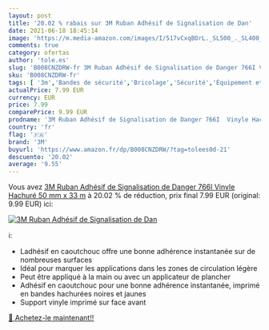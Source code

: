 ```yaml
---
layout: post
title: '20.02 % rabais sur 3M Ruban Adhésif de Signalisation de Dan'
date: 2021-06-18 18:45:14
image: 'https://m.media-amazon.com/images/I/517vCxqBOrL._SL500_._SL400_.jpg'
comments: true
category: ofertas
author: 'tole.es'
slug: 'B008CNZDRW-fr 3M Ruban Adhésif de Signalisation de Danger 766I Vinyle...'
sku: 'B008CNZDRW-fr'
tags: [ '3m','Bandes de sécurité','Bricolage','Sécurité','Équipement et matériel de sécurité', ]
actualPrice: 7.99 EUR
currency: EUR
price: 7.99
comparePrice: 9.99 EUR
prodname: '3M Ruban Adhésif de Signalisation de Danger 766I  Vinyle Hachuré  50 mm x 33 m'
country: 'fr'
flag: '🇫🇷'
brand: '3M'
buyurl: 'https://www.amazon.fr/dp/B008CNZDRW/?tag=tolees0d-21'
descuento: '20.02'
average: '9.55'
---
```


Vous avez [3M Ruban Adhésif de Signalisation de Danger 766I  Vinyle Hachuré  50 mm x 33 m](https://www.amazon.fr/dp/B008CNZDRW/?tag=tolees0d-21)  à  20.02 % de réduction, prix final  7.99 EUR (original: 9.99 EUR) ici:

[![3M Ruban Adhésif de Signalisation de Dan](https://m.media-amazon.com/images/I/517vCxqBOrL._SL500_._SL400_.jpg)](https://www.amazon.fr/dp/B008CNZDRW/?tag=tolees0d-21)

ℹ️:

- Ladhésif en caoutchouc offre une bonne adhérence instantanée sur de nombreuses surfaces
- Idéal pour marquer les applications dans les zones de circulation légère
- Peut être appliqué à la main ou avec un applicateur de plancher
- Adhésif en caoutchouc pour une bonne adhérence instantanée, imprimé en bandes hachurées noires et jaunes
- Support vinyle imprimé sur face avant

[🛒 Achetez-le maintenant!!](https://www.amazon.fr/dp/B008CNZDRW/?tag=tolees0d-21)
